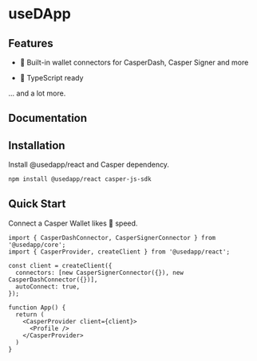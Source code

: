 # useDApp

## Features

- 💼 Built-in wallet connectors for CasperDash, Casper Signer and more

- 🦄 TypeScript ready

... and a lot more.

## Documentation

## Installation

Install @usedapp/react and Casper dependency.

```bash
npm install @usedapp/react casper-js-sdk
```

## Quick Start

Connect a Casper Wallet likes 👻 speed.

```tsx
import { CasperDashConnector, CasperSignerConnector } from '@usedapp/core';
import { CasperProvider, createClient } from '@usedapp/react';

const client = createClient({
  connectors: [new CasperSignerConnector({}), new CasperDashConnector({})],
  autoConnect: true,
});

function App() {
  return (
    <CasperProvider client={client}>
      <Profile />
    </CasperProvider>
  )
}
```
